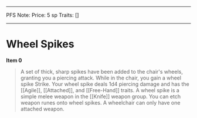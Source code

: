 
---
PFS Note: 
Price: 5 sp
Traits: []

---

# Wheel Spikes

**Item 0**

> A set of thick, sharp spikes have been added to the chair's wheels, granting you a piercing attack. While in the chair, you gain a wheel spike Strike. Your wheel spike deals 1d4 piercing damage and has the [[Agile]], [[Attached]], and [[Free-Hand]] traits. A wheel spike is a simple melee weapon in the [[Knife]] weapon group. You can etch weapon runes onto wheel spikes. A wheelchair can only have one attached weapon.
